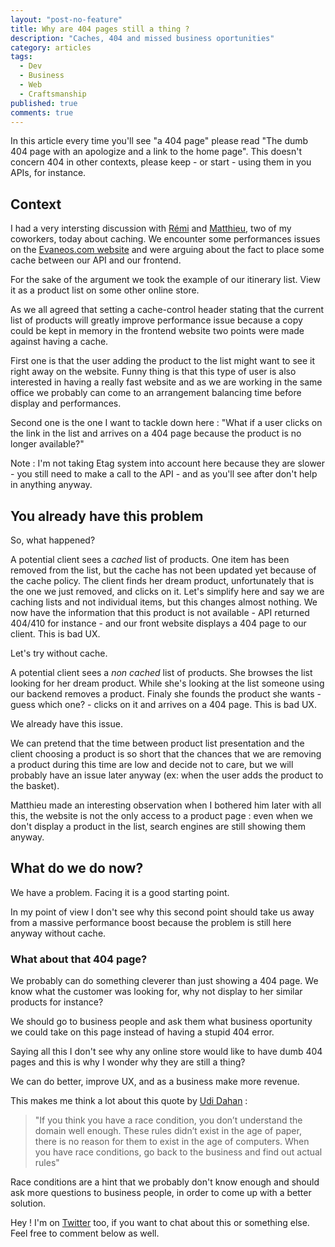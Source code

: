 ```yaml
---
layout: "post-no-feature"
title: Why are 404 pages still a thing ?
description: "Caches, 404 and missed business oportunities"
category: articles
tags:
  - Dev
  - Business
  - Web
  - Craftsmanship
published: true
comments: true
---
```


In this article every time you'll see "a 404 page" please read "The dumb 404 page with an apologize and a link to the home page". This doesn't concern 404 in other contexts, please keep - or start - using them in you APIs, for instance.

## Context

I had a very intersting discussion with [Rémi](https://twitter.com/remisan) and [Matthieu](https://twitter.com/maffpool), two of my coworkers, today about caching. We encounter some performances issues on the [Evaneos.com website](http://www.evaneos.com/) and were arguing about the fact to place some cache between our API and our frontend.

For the sake of the argument we took the example of our itinerary list. View it as a product list on some other online store.

As we all agreed that setting a cache-control header stating that the current list of products will greatly improve performance issue because a copy could be kept in memory in the frontend website two points were made against having a cache.

First one is that the user adding the product to the list might want to see it right away on the website. Funny thing is that this type of user is also interested in having a really fast website and as we are working in the same office we probably can come to an arrangement balancing time before display and performances.

Second one is the one I want to tackle down here : "What if a user clicks on the link in the list and arrives on a 404 page because the product is no longer available?"

Note : I'm not taking Etag system into account here because they are slower - you still need to make a call to the API - and as you'll see after don't help in anything anyway.

## You already have this problem
So, what happened?

A potential client sees a *cached* list of products. One item has been removed from the list, but the cache has not been updated yet because of the cache policy. The client finds her dream product, unfortunately that is the one we just removed, and clicks on it.
Let's simplify here and say we are caching lists and not individual items, but this changes almost nothing. We now have the information that this product is not available - API returned 404/410 for instance - and our front website displays a 404 page to our client. This is bad UX.

Let's try without cache.

A potential client sees a *non cached* list of products. She browses the list looking for her dream product. While she's looking at the list someone using our backend removes a product. Finaly she founds the product she wants - guess which one? - clicks on it and arrives on a 404 page. This is bad UX.

We already have this issue.

We can pretend that the time between product list presentation and the client choosing a product is so short that the chances that we are removing a product during this time are low and decide not to care, but we will probably have an issue later anyway (ex: when the user adds the product to the basket).

Matthieu made an interesting observation when I bothered him later with all this, the website is not the only access to a product page : even when we don't display a product in the list, search engines are still showing them anyway.

## What do we do now?

We have a problem. Facing it is a good starting point.

In my point of view I don't see why this second point should take us away from a massive performance boost because the problem is still here anyway without cache.

### What about that 404 page?

We probably can do something cleverer than just showing a 404 page. We know what the customer was looking for, why not display to her similar products for instance?

We should go to business people and ask them what business oportunity we could take on this page instead of having a stupid 404 error.

Saying all this I don't see why any online store would like to have dumb 404 pages and this is why I wonder why they are still a thing?

We can do better, improve UX, and as a business make more revenue.

This makes me think a lot about this quote by [Udi Dahan](https://twitter.com/udidahan) :

> "If you think you have a race condition, you don’t understand the domain well enough. These rules didn’t exist in the age of paper, there is no reason for them to exist in the age of computers. When you have race conditions, go back to the business and find out actual rules"

Race conditions are a hint that we probably don't know enough and should ask more questions to business people, in order to come up with a better solution.

Hey ! I'm on [Twitter](https://twitter.com/selrahcd) too, if you want to chat about this or something else. Feel free to comment below as well.
